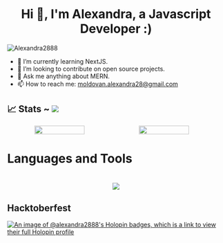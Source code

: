 <h1 align="center">Hi 👋, I'm Alexandra, a Javascript Developer :)</h1>
<p align="left"> <img src="https://komarev.com/ghpvc/?username=Alexandra2888t&label=Profile%20views&color=0e75b6&style=flat" alt="Alexandra2888" /> </p>

- 🌱 I’m currently learning NextJS.
- 👯 I’m looking to contribute on open source projects.
- 💬 Ask me anything about MERN.
- 📫 How to reach me: moldovan.alexandra28@gmail.com

<!-- <div align="center"> -->

## 📈 Stats ~ [![](https://visitcount.itsvg.in/api?id=alexandra2888&label=Profile%20Views&color=1&icon=0&pretty=true)](https://visitcount.itsvg.in)

<p align="center" style="display:flex;">

  <img width="48%" height="25%" src="https://github-readme-stats.vercel.app/api?username=Alexandra2888&show_icons=true&theme=dark#gh-dark-mode-only" /> 

  <img width="48%"  height="25%" src="https://github-readme-streak-stats.herokuapp.com?user=Alexandra2888&theme=dark&border_radius=10&date_format=M%20j%5B%2C%20Y%5D" />
</p> 




## <h1>Languages and Tools<h1>
<p align="center">
  <a href="https://skillicons.dev">
   <img src="https://skillicons.dev/icons?i=nextjs,react,vue,vite,nodejs,html,css,git,mongodb,firebase,js,ts,figma,github,vscode,tailwind,bootstrap&perline=14"/>
  </a>
</p>




 <h2>Hacktoberfest</h2>
 
[![An image of @alexandra2888's Holopin badges, which is a link to view their full Holopin profile](https://holopin.me/alexandra2888)](https://holopin.io/@alexandra2888)




<!--
**Alexandra2888/Alexandra2888** is a ✨ _special_ ✨ repository because its `README.md` (this file) appears on your GitHub profile.

Here are some ideas to get you started:

- 🔭 I’m currently working on ...
- 🌱 I’m currently learning ...
- 👯 I’m looking to collaborate on ...
- 🤔 I’m looking for help with ...
- 💬 Ask me about ...
- 📫 How to reach me: ...
- 😄 Pronouns: ...
- ⚡ Fun fact: ...
-->
